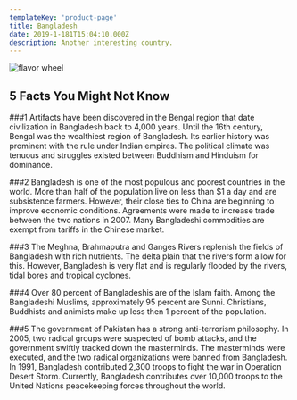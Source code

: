 ```yaml
---
templateKey: 'product-page'
title: Bangladesh
date: 2019-1-181T15:04:10.000Z
description: Another interesting country.
---
```


![flavor wheel](/img/flags/Bangladesh_Flag.png)

## 5 Facts You Might Not Know

###1
Artifacts have been discovered in the Bengal region that date civilization in Bangladesh back to 4,000 years. Until the 16th century, Bengal was the wealthiest region of Bangladesh. Its earlier history was prominent with the rule under Indian empires. The political climate was tenuous and struggles existed between Buddhism and Hinduism for dominance.

###2
Bangladesh is one of the most populous and poorest countries in the world. More than half of the population live on less than $1 a day and are subsistence farmers. However, their close ties to China are beginning to improve economic conditions. Agreements were made to increase trade between the two nations in 2007. Many Bangladeshi commodities are exempt from tariffs in the Chinese market.

###3
The Meghna, Brahmaputra and Ganges Rivers replenish the fields of Bangladesh with rich nutrients. The delta plain that the rivers form allow for this. However, Bangladesh is very flat and is regularly flooded by the rivers, tidal bores and tropical cyclones.

###4
Over 80 percent of Bangladeshis are of the Islam faith. Among the Bangladeshi Muslims, approximately 95 percent are Sunni. Christians, Buddhists and animists make up less then 1 percent of the population.

###5
The government of Pakistan has a strong anti-terrorism philosophy. In 2005, two radical groups were suspected of bomb attacks, and the government swiftly tracked down the masterminds. The masterminds were executed, and the two radical organizations were banned from Bangladesh. In 1991, Bangladesh contributed 2,300 troops to fight the war in Operation Desert Storm. Currently, Bangladesh contributes over 10,000 troops to the United Nations peacekeeping forces throughout the world.
